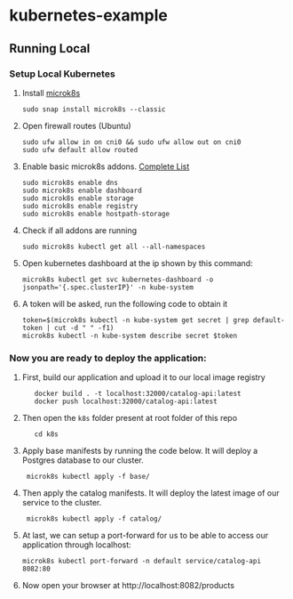 # kubernetes-example
## Running Local
### Setup Local Kubernetes
1. Install [microk8s](https://microk8s.io/docs/install-alternatives)
   ```shell
   sudo snap install microk8s --classic
    ```
2. Open firewall routes (Ubuntu)
   ```shell
   sudo ufw allow in on cni0 && sudo ufw allow out on cni0
   sudo ufw default allow routed
    ```
3. Enable basic microk8s addons. [Complete List](https://microk8s.io/docs/addons)
   ```shell
   sudo microk8s enable dns 
   sudo microk8s enable dashboard
   sudo microk8s enable storage
   sudo microk8s enable registry
   sudo microk8s enable hostpath-storage
    ```
4. Check if all addons are running 
   ```shell
   sudo microk8s kubectl get all --all-namespaces
    ```
5. Open kubernetes dashboard at the ip shown by this command:
   ```shell
   microk8s kubectl get svc kubernetes-dashboard -o jsonpath='{.spec.clusterIP}' -n kube-system
   ```
6. A token will be asked, run the following code to obtain it
   ```shell
   token=$(microk8s kubectl -n kube-system get secret | grep default-token | cut -d " " -f1)
   microk8s kubectl -n kube-system describe secret $token
    ```
   
### Now you are ready to deploy the application:
1. First, build our application and upload it to our local image registry
   ```shell
      docker build . -t localhost:32000/catalog-api:latest
      docker push localhost:32000/catalog-api:latest   
   ```
2. Then open the `k8s` folder present at root folder of this repo
   ```shell
      cd k8s
   ```
3. Apply base manifests by running the code below. It will deploy a Postgres database to our cluster.
   ```shell
    microk8s kubectl apply -f base/ 
   ```
4. Then apply the catalog manifests. It will deploy the latest image of our service to the cluster.
   ```shell
    microk8s kubectl apply -f catalog/
   ```
5. At last, we can setup a port-forward for us to be able to access our application through localhost:
   ```shell
   microk8s kubectl port-forward -n default service/catalog-api 8082:80
   ```
6. Now open your browser at http://localhost:8082/products